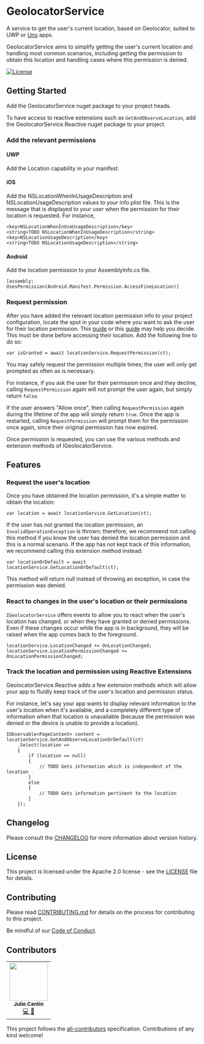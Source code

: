 ﻿# GeolocatorService

A service to get the user's current location, based on Geolocator, suited to UWP or [Uno](https://platform.uno/) apps.

GeolocatorService aims to simplify getting the user's current location and handling most common scenarios, including getting the permission to obtain this location and handling cases where this permission is denied.

[![License](https://img.shields.io/badge/License-Apache%202.0-blue.svg)](LICENSE)

## Getting Started

Add the GeolocatorService nuget package to your project heads.

To have access to reactive extensions such as ```GetAndObserveLocation```, add the GeolocatorService.Reactive nuget package to your project.

### Add the relevant permissions

#### UWP

Add the Location capability in your manifest.

#### iOS

Add the NSLocationWhenInUsageDescription and NSLocationUsageDescription values to your info.plist file. This is the message that is displayed to your user when the permission for their location is requested. For instance,

```
<key>NSLocationWhenInUseUsageDescription</key>
<string>TODO NSLocationWhenInUsageDescription</string>
<key>NSLocationUsageDescription</key>
<string>TODO NSLocationUsageDescription</string>
```

#### Android

Add the location permission to your AssemblyInfo.cs file.

```
[assembly: UsesPermission(Android.Manifest.Permission.AccessFineLocation)]
```

### Request permission

After you have added the relevant location permission info to your project configuration, locate the spot in your code where you want to ask the user for their location permission. This [guide](https://developer.apple.com/design/human-interface-guidelines/ios/app-architecture/requesting-permission/) or this [guide](https://developer.android.com/training/permissions/requesting) may help you decide. This must be done before accessing their location. Add the following line to do so:

```
var isGranted = await locationService.RequestPermission(ct);
```

You may safely request the permission multiple times; the user will only get prompted as often as is necessary.

For instance, if you ask the user for their permission once and they decline, calling `RequestPermission` again will not prompt the user again, but simply return `false`.

If the user answers "Allow once", then calling `RequestPermission` again during the lifetime of the app will simply return `true`. Once the app is restarted, calling `RequestPermission` will prompt them for the permission once again, since their original permission has now expired.

Once permission is requested, you can use the various methods and extension methods of IGeolocatorService.

## Features

### Request the user's location

Once you have obtained the location permission, it's a simple matter to obtain the location:

```
var location = await locationService.GetLocation(ct);
```

If the user has not granted the location permission, an `InvalidOperationException` is thrown; therefore, we recommend not calling this method if you know the user has denied the location permission and this is a normal scenario. If the app has not kept track of this information, we recommend calling this extension method instead:

```
var locationOrDefault = await locationService.GetLocationOrDefault(ct);
```

This method will return null instead of throwing an exception, in case the permission was denied.

### React to changes in the user's location or their permissions

`IGeolocatorService` offers events to allow you to react when the user's location has changed, or when they have granted or denied permissions. Even if these changes occur while the app is in background, they will be raised when the app comes back to the foreground.

```
locationService.LocationChanged += OnLocationChanged;
locationService.LocationPermissionChanged += OnLocationPermissionChanged;
```

### Track the location and permission using Reactive Extensions

GeolocatorService.Reactive adds a few extension methods which will allow your app to fluidly keep track of the user's location and permission status.

For instance, let's say your app wants to display relevant information to the user's location when it's available, and a completely different type of information when that location is unavailable (because the permission was denied or the device is unable to provide a location).

```
IObservable<PageContent> content = locationService.GetAndObserveLocationOrDefault(ct)
    .Select(location =>
    {
        if (location == null)
        {
            // TODO Gets information which is independent of the location
        }
        else
        {
            // TODO Gets information pertinent to the location
        }
    });
```

## Changelog

Please consult the [CHANGELOG](CHANGELOG.md) for more information about version
history.

## License

This project is licensed under the Apache 2.0 license - see the
[LICENSE](LICENSE) file for details.

## Contributing

Please read [CONTRIBUTING.md](CONTRIBUTING.md) for details on the process for
contributing to this project.

Be mindful of our [Code of Conduct](CODE_OF_CONDUCT.md).

## Contributors

<!-- ALL-CONTRIBUTORS-LIST:START - Do not remove or modify this section -->
<!-- prettier-ignore-start -->
<!-- markdownlint-disable -->
<table>
  <tr>
    <td align="center"><a href="https://github.com/jcantin-nventive"><img src="https://avatars3.githubusercontent.com/u/43351943?v=4" width="100px;" alt=""/><br /><sub><b>Julie Cantin</b></sub></a><br /><a href="https://github.com/nventive/Chinook.BackButtonManager/commits?author=jcantin-nventive" title="Code">💻 📖</a></td>
  </tr>
</table>

<!-- markdownlint-enable -->
<!-- prettier-ignore-end -->
<!-- ALL-CONTRIBUTORS-LIST:END -->

This project follows the [all-contributors](https://github.com/all-contributors/all-contributors) specification. Contributions of any kind welcome!
